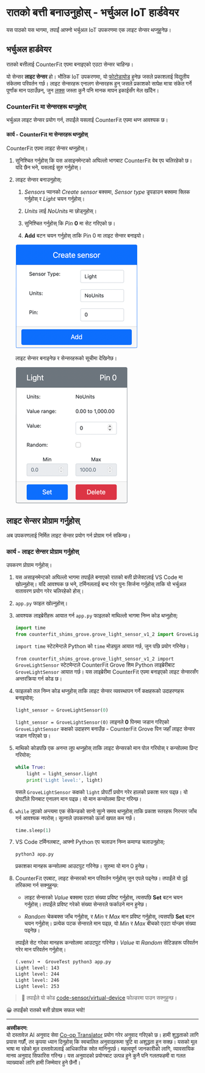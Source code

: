 <!--
CO_OP_TRANSLATOR_METADATA:
{
  "original_hash": "11f10c6760fb8202cf368422702fdf70",
  "translation_date": "2025-08-27T12:50:43+00:00",
  "source_file": "1-getting-started/lessons/3-sensors-and-actuators/virtual-device-sensor.md",
  "language_code": "ne"
}
-->
# रातको बत्ती बनाउनुहोस् - भर्चुअल IoT हार्डवेयर

यस पाठको यस भागमा, तपाईं आफ्नो भर्चुअल IoT उपकरणमा एक लाइट सेन्सर थप्नुहुनेछ।

## भर्चुअल हार्डवेयर

रातको बत्तीलाई CounterFit एपमा बनाइएको एउटा सेन्सर चाहिन्छ।

यो सेन्सर **लाइट सेन्सर** हो। भौतिक IoT उपकरणमा, यो [फोटोडायोड](https://wikipedia.org/wiki/Photodiode) हुनेछ जसले प्रकाशलाई विद्युतीय संकेतमा परिवर्तन गर्छ। लाइट सेन्सरहरू एनालग सेन्सरहरू हुन् जसले प्रकाशको सापेक्ष मात्रा संकेत गर्ने पूर्णांक मान पठाउँछन्, जुन [लक्स](https://wikipedia.org/wiki/Lux) जस्ता कुनै पनि मानक मापन इकाईसँग मेल खाँदैन।

### CounterFit मा सेन्सरहरू थप्नुहोस्

भर्चुअल लाइट सेन्सर प्रयोग गर्न, तपाईंले यसलाई CounterFit एपमा थप्न आवश्यक छ।

#### कार्य - CounterFit मा सेन्सरहरू थप्नुहोस्

CounterFit एपमा लाइट सेन्सर थप्नुहोस्।

1. सुनिश्चित गर्नुहोस् कि यस असाइनमेन्टको अघिल्लो भागबाट CounterFit वेब एप चलिरहेको छ। यदि छैन भने, यसलाई सुरु गर्नुहोस्।

1. लाइट सेन्सर बनाउनुहोस्:

    1. *Sensors* प्यानको *Create sensor* बक्समा, *Sensor type* ड्रपडाउन बक्समा क्लिक गर्नुहोस् र *Light* चयन गर्नुहोस्।

    1. *Units* लाई *NoUnits* मा छोड्नुहोस्।

    1. सुनिश्चित गर्नुहोस् कि *Pin* **0** मा सेट गरिएको छ।

    1. **Add** बटन चयन गर्नुहोस् ताकि Pin 0 मा लाइट सेन्सर बनाइयो।

    ![लाइट सेन्सर सेटिङहरू](../../../../../translated_images/counterfit-create-light-sensor.9f36a5e0d4458d8d554d54b34d2c806d56093d6e49fddcda2d20f6fef7f5cce1.ne.png)

    लाइट सेन्सर बनाइनेछ र सेन्सरहरूको सूचीमा देखिनेछ।

    ![लाइट सेन्सर बनाइएको](../../../../../translated_images/counterfit-light-sensor.5d0f5584df56b90f6b2561910d9cb20dfbd73eeff2177c238d38f4de54aefae1.ne.png)

## लाइट सेन्सर प्रोग्राम गर्नुहोस्

अब उपकरणलाई निर्मित लाइट सेन्सर प्रयोग गर्न प्रोग्राम गर्न सकिन्छ।

### कार्य - लाइट सेन्सर प्रोग्राम गर्नुहोस्

उपकरण प्रोग्राम गर्नुहोस्।

1. यस असाइनमेन्टको अघिल्लो भागमा तपाईंले बनाएको रातको बत्ती प्रोजेक्टलाई VS Code मा खोल्नुहोस्। यदि आवश्यक छ भने, टर्मिनललाई बन्द गरेर पुनः सिर्जना गर्नुहोस् ताकि यो भर्चुअल वातावरण प्रयोग गरेर चलिरहेको होस्।

1. `app.py` फाइल खोल्नुहोस्।

1. आवश्यक लाइब्रेरीहरू आयात गर्न `app.py` फाइलको माथिल्लो भागमा निम्न कोड थप्नुहोस्:

    ```python
    import time
    from counterfit_shims_grove.grove_light_sensor_v1_2 import GroveLightSensor
    ```

    `import time` स्टेटमेन्टले Python को `time` मोड्युल आयात गर्छ, जुन पछि प्रयोग गरिनेछ।

    `from counterfit_shims_grove.grove_light_sensor_v1_2 import GroveLightSensor` स्टेटमेन्टले CounterFit Grove शिम Python लाइब्रेरीबाट `GroveLightSensor` आयात गर्छ। यस लाइब्रेरीमा CounterFit एपमा बनाइएको लाइट सेन्सरसँग अन्तरक्रिया गर्न कोड छ।

1. फाइलको तल निम्न कोड थप्नुहोस् ताकि लाइट सेन्सर व्यवस्थापन गर्ने कक्षहरूको उदाहरणहरू बनाइयोस्:

    ```python
    light_sensor = GroveLightSensor(0)
    ```

    `light_sensor = GroveLightSensor(0)` लाइनले **0** पिनमा जडान गरिएको `GroveLightSensor` कक्षको उदाहरण बनाउँछ - CounterFit Grove पिन जहाँ लाइट सेन्सर जडान गरिएको छ।

1. माथिको कोडपछि एक अनन्त लूप थप्नुहोस् ताकि लाइट सेन्सरको मान पोल गरियोस् र कन्सोलमा प्रिन्ट गरियोस्:

    ```python
    while True:
        light = light_sensor.light
        print('Light level:', light)
    ```

    यसले `GroveLightSensor` कक्षको `light` प्रोपर्टी प्रयोग गरेर हालको प्रकाश स्तर पढ्छ। यो प्रोपर्टीले पिनबाट एनालग मान पढ्छ। यो मान कन्सोलमा प्रिन्ट गरिन्छ।

1. `while` लूपको अन्त्यमा एक सेकेन्डको सानो सुत्ने समय थप्नुहोस् ताकि प्रकाश स्तरहरू निरन्तर जाँच गर्न आवश्यक नपरोस्। सुत्नाले उपकरणको ऊर्जा खपत कम गर्छ।

    ```python
    time.sleep(1)
    ```

1. VS Code टर्मिनलबाट, आफ्नो Python एप चलाउन निम्न कमाण्ड चलाउनुहोस्:

    ```sh
    python3 app.py
    ```

    प्रकाशका मानहरू कन्सोलमा आउटपुट गरिनेछ। सुरुमा यो मान 0 हुनेछ।

1. CounterFit एपबाट, लाइट सेन्सरको मान परिवर्तन गर्नुहोस् जुन एपले पढ्नेछ। तपाईंले यो दुई तरिकामा गर्न सक्नुहुन्छ:

    * लाइट सेन्सरको *Value* बक्समा एउटा संख्या प्रविष्ट गर्नुहोस्, त्यसपछि **Set** बटन चयन गर्नुहोस्। तपाईंले प्रविष्ट गरेको संख्या सेन्सरले फर्काउने मान हुनेछ।

    * *Random* चेकबक्स जाँच गर्नुहोस्, र *Min* र *Max* मान प्रविष्ट गर्नुहोस्, त्यसपछि **Set** बटन चयन गर्नुहोस्। प्रत्येक पटक सेन्सरले मान पढ्छ, यो *Min* र *Max* बीचको एउटा र्यान्डम संख्या पढ्नेछ।

    तपाईंले सेट गरेका मानहरू कन्सोलमा आउटपुट गरिनेछ। *Value* वा *Random* सेटिङहरू परिवर्तन गरेर मान परिवर्तन गर्नुहोस्।

    ```output
    (.venv) ➜  GroveTest python3 app.py 
    Light level: 143
    Light level: 244
    Light level: 246
    Light level: 253
    ```

> 💁 तपाईंले यो कोड [code-sensor/virtual-device](../../../../../1-getting-started/lessons/3-sensors-and-actuators/code-sensor/virtual-device) फोल्डरमा पाउन सक्नुहुन्छ।

😀 तपाईंको रातको बत्ती प्रोग्राम सफल भयो!

---

**अस्वीकरण**:  
यो दस्तावेज़ AI अनुवाद सेवा [Co-op Translator](https://github.com/Azure/co-op-translator) प्रयोग गरेर अनुवाद गरिएको छ। हामी शुद्धताको लागि प्रयास गर्छौं, तर कृपया ध्यान दिनुहोस् कि स्वचालित अनुवादहरूमा त्रुटि वा अशुद्धता हुन सक्छ। यसको मूल भाषा मा रहेको मूल दस्तावेज़लाई आधिकारिक स्रोत मानिनुपर्छ। महत्वपूर्ण जानकारीको लागि, व्यावसायिक मानव अनुवाद सिफारिस गरिन्छ। यस अनुवादको प्रयोगबाट उत्पन्न हुने कुनै पनि गलतफहमी वा गलत व्याख्याको लागि हामी जिम्मेवार हुने छैनौं।